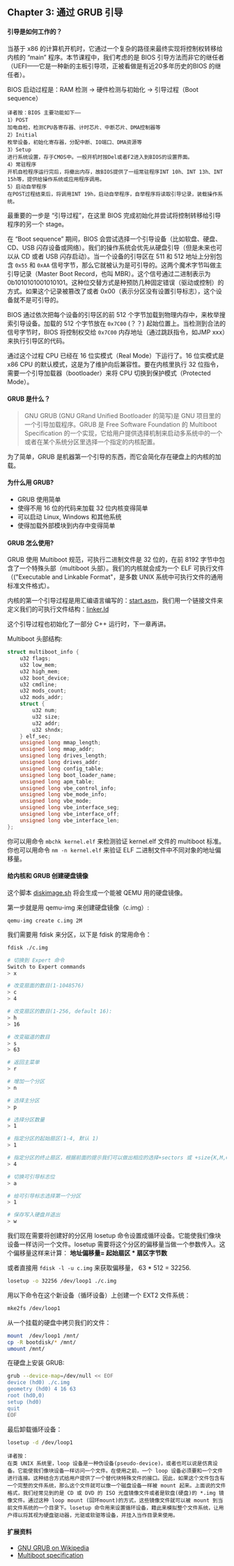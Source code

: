 ## Chapter 3: 通过 GRUB 引导

#### 引导是如何工作的？

当基于 x86 的计算机开机时，它通过一个复杂的路径来最终实现将控制权转移给内核的 “main” 程序。本节课程中，我们考虑的是 BIOS 引导方法而非它的继任者（UEFI——它是一种新的主板引导项，正被看做是有近20多年历史的BIOS 的继任者）。

BIOS 启动过程是：RAM 检测 -> 硬件检测与初始化 -> 引导过程（Boot sequence）

```
译者按：BIOS 主要功能如下——
1）POST
加电自检，检测CPU各寄存器、计时芯片、中断芯片、DMA控制器等
2）Initial
枚举设备，初始化寄存器，分配中断、IO端口、DMA资源等
3）Setup
进行系统设置，存于CMOS中。一般开机时按Del或者F2进入到BIOS的设置界面。
4）常驻程序
开机自检程序运行完后，将撤出内存，故BIOS提供了一组常驻程序INT 10h、INT 13h、INT 15h等，提供给操作系统或应用程序调用。
5）启动自举程序
在POST过程结束后，将调用INT 19h，启动自举程序，自举程序将读取引导记录，装载操作系统。
```
最重要的一步是 “引导过程”，在这里 BIOS 完成初始化并尝试将控制转移给引导程序的另一个 stage。

在 “Boot sequence” 期间，BIOS 会尝试选择一个引导设备（比如软盘、硬盘、CD、USB 闪存设备或网络）。我们的操作系统会优先从硬盘引导（但是未来也可以从 CD 或者 USB 闪存启动）。当一个设备的引导区在 511 和 512 地址上分别包含 `0x55` 和 `0xAA` 信号字节，那么它就被认为是可引导的。这两个魔术字节叫做主引导记录（Master Boot Record，也叫 MBR）。这个信号通过二进制表示为 0b1010101001010101。这种位交替方式是种预防几种固定错误（驱动或控制）的方式。如果这个记录被篡改了或者 0x00（表示分区没有设置引导标志），这个设备就不是可引导的。

BIOS 通过依次把每个设备的引导区的前 512 个字节加载到物理内存中，来枚举搜索引导设备。加载的 512 个字节放在 `0x7C00` (？？) 起始位置上。当检测到合法的信号字节时，BIOS 将控制权交给 `0x7C00` 内存地址（通过跳跃指令，如JMP xxx）来执行引导区的代码。

通过这个过程 CPU 已经在 16 位实模式（Real Mode）下运行了。16 位实模式是 x86 CPU 的默认模式，这是为了维护向后兼容性。要在内核里执行 32 位指令，需要一个引导加载器（bootloader）来将 CPU 切换到保护模式（Protected Mode）。

#### GRUB 是什么？

> GNU GRUB (GNU GRand Unified Bootloader 的简写)是 GNU 项目里的一个引导加载程序。GRUB 是 Free Software Foundation 的 Multiboot Specification 的一个实现，它给用户提供选择机制来启动多系统中的一个 或者在某个系统分区里选择一个指定的内核配置。

为了简单，GRUB 是机器第一个引导的东西，而它会简化存在硬盘上的内核的加载。

#### 为什么用 GRUB?

* GRUB 使用简单
* 使得不用 16 位的代码来加载 32 位内核变得简单
* 可以启动 Linux, Windows 和其他系统
* 使得加载外部模块到内存中变得简单

#### GRUB 怎么使用?

GRUB 使用 Multiboot 规范，可执行二进制文件是 32 位的，在前 8192 字节中包含了一个特殊头部（multiboot 头部）。我们的内核就会成为一个 ELF 可执行文件（("Executable and Linkable Format"，是多数 UNIX 系统中可执行文件的通用标准文件格式）。

内核的第一个引导过程是用汇编语言编写的：[start.asm](https://github.com/ningskyer/How-to-Make-a-Computer-Operating-System/blob/master/src/kernel/arch/x86/start.asm)，我们用一个链接文件来定义我们的可执行文件结构：[linker.ld](https://github.com/ningskyer/How-to-Make-a-Computer-Operating-System/blob/master/src/kernel/arch/x86/linker.ld)

这个引导过程也初始化了一部分 C++ 运行时，下一章再讲。

Multiboot 头部结构:

```cpp
struct multiboot_info {
	u32 flags;
	u32 low_mem;
	u32 high_mem;
	u32 boot_device;
	u32 cmdline;
	u32 mods_count;
	u32 mods_addr;
	struct {
		u32 num;
		u32 size;
		u32 addr;
		u32 shndx;
	} elf_sec;
	unsigned long mmap_length;
	unsigned long mmap_addr;
	unsigned long drives_length;
	unsigned long drives_addr;
	unsigned long config_table;
	unsigned long boot_loader_name;
	unsigned long apm_table;
	unsigned long vbe_control_info;
	unsigned long vbe_mode_info;
	unsigned long vbe_mode;
	unsigned long vbe_interface_seg;
	unsigned long vbe_interface_off;
	unsigned long vbe_interface_len;
};
```

你可以用命令 ```mbchk kernel.elf``` 来检测验证 kernel.elf 文件的 multiboot 标准。你也可以用命令 ```nm -n kernel.elf``` 来验证 ELF 二进制文件中不同对象的地址偏移量。

#### 给内核和 GRUB 创建硬盘镜像

这个脚本 [diskimage.sh](https://github.com/ningskyer/How-to-Make-a-Computer-Operating-System/blob/master/src/sdk/diskimage.sh) 将会生成一个能被 QEMU 用的硬盘镜像。

第一步就是用 qemu-img 来创建硬盘镜像（c.img）:

```
qemu-img create c.img 2M
```

我们需要用 fdisk 来分区，以下是 fdisk 的常用命令：

```bash
fdisk ./c.img

# 切换到 Expert 命令
Switch to Expert commands
> x

# 改变扇面的数目(1-1048576)
> c
> 4

# 改变扇区的数目(1-256, default 16):
> h
> 16

# 改变磁道的数目
> s
> 63

# 返回主菜单
> r

# 增加一个分区
> n

# 选择主分区
> p

# 选择分区数量
> 1

# 指定分区的起始扇区(1-4, 默认 1)
> 1

# 指定分区的终止扇区，根据前面的提示我们可以做出相应的选择+sectors 或 +size{K,M,G}(1-4,默认 4)
> 4

# 切换可引导标志位
> a

# 给可引导标志选择第一个分区
> 1

# 保存写入硬盘并退出
> w
```

我们现在需要将创建好的分区用 losetup 命令设置成循环设备。它能使我们像块设备一样访问一个文件。losetup 需要将这个分区的偏移量当做一个参数传入。这个偏移量这样来计算： **地址偏移量= 起始扇区 * 扇区字节数**

或者直接用 ```fdisk -l -u c.img``` 来获取偏移量， 63 * 512 = 32256.

```bash
losetup -o 32256 /dev/loop1 ./c.img
```

用以下命令在这个新设备（循环设备）上创建一个 EXT2 文件系统：

```bash
mke2fs /dev/loop1
```

从一个挂载的硬盘中拷贝我们的文件：

```bash
mount  /dev/loop1 /mnt/
cp -R bootdisk/* /mnt/
umount /mnt/
```

在硬盘上安装 GRUB:

```bash
grub --device-map=/dev/null << EOF
device (hd0) ./c.img
geometry (hd0) 4 16 63
root (hd0,0)
setup (hd0)
quit
EOF
```

最后卸载循环设备：

```bash
losetup -d /dev/loop1
```

```
译者按：
在类 UNIX 系统里，loop 设备是一种伪设备(pseudo-device)，或者也可以说是仿真设备。它能使我们像块设备一样访问一个文件。在使用之前，一个 loop 设备必须要和一个文件进行连接。这种结合方式给用户提供了一个替代块特殊文件的接口。因此，如果这个文件包含有一个完整的文件系统，那么这个文件就可以像一个磁盘设备一样被 mount 起来。上面说的文件格式，我们经常见到的是 CD 或 DVD 的 ISO 光盘镜像文件或者是软盘(硬盘)的 *.img 镜像文件。通过这种 loop mount (回环mount)的方式，这些镜像文件就可以被 mount 到当前文件系统的一个目录下。losetup 命令用来设置循环设备，籍此来模拟整个文件系统，让用户得以将其视为硬盘驱动器，光驱或软驱等设备，并挂入当作目录来使用。

```

#### 扩展资料

* [GNU GRUB on Wikipedia](http://en.wikipedia.org/wiki/GNU_GRUB)
* [Multiboot specification](https://www.gnu.org/software/grub/manual/multiboot/multiboot.html)
